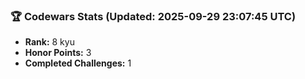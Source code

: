 ### 🏆 Codewars Stats (Updated: 2025-09-29 23:07:45 UTC)

- **Rank:** 8 kyu
- **Honor Points:** 3
- **Completed Challenges:** 1
